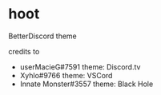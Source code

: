 # hoot
BetterDiscord theme

credits to
- userMacieG#7591 theme: Discord.tv
- Xyhlo#9766 theme: VSCord
- Innate Monster#3557 theme: Black Hole
